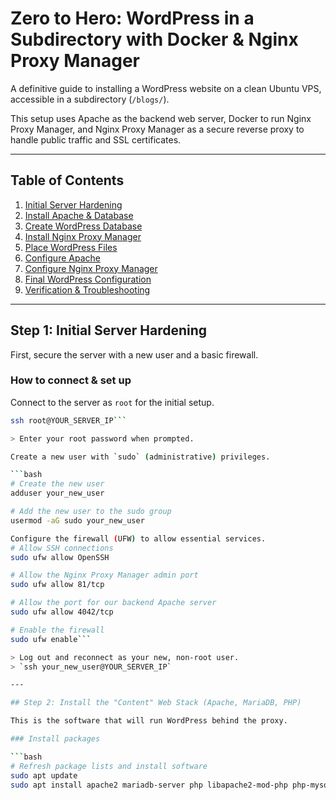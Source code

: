# Zero to Hero: WordPress in a Subdirectory with Docker & Nginx Proxy Manager

A definitive guide to installing a WordPress website on a clean Ubuntu VPS, accessible in a subdirectory (`/blogs/`).

This setup uses Apache as the backend web server, Docker to run Nginx Proxy Manager, and Nginx Proxy Manager as a secure reverse proxy to handle public traffic and SSL certificates.

---

## Table of Contents

1.  [Initial Server Hardening](#step-1-initial-server-hardening)
2.  [Install Apache & Database](#step-2-install-the-content-web-stack-apache-mariadb-php)
3.  [Create WordPress Database](#step-3-create-the-wordpress-database)
4.  [Install Nginx Proxy Manager](#step-4-install-the-proxy-server-docker--nginx-proxy-manager)
5.  [Place WordPress Files](#step-5-place-the-wordpress-files)
6.  [Configure Apache](#step-6-configure-apache-for-port-4042-and-the-blogs-path)
7.  [Configure Nginx Proxy Manager](#step-7-configure-nginx-proxy-manager)
8.  [Final WordPress Configuration](#step-8-final-wordpress-configuration)
9.  [Verification & Troubleshooting](#verification--troubleshooting)

---

## Step 1: Initial Server Hardening

First, secure the server with a new user and a basic firewall.

### How to connect & set up

Connect to the server as `root` for the initial setup.

```bash
ssh root@YOUR_SERVER_IP```

> Enter your root password when prompted.

Create a new user with `sudo` (administrative) privileges.

```bash
# Create the new user
adduser your_new_user

# Add the new user to the sudo group
usermod -aG sudo your_new_user

Configure the firewall (UFW) to allow essential services.
# Allow SSH connections
sudo ufw allow OpenSSH

# Allow the Nginx Proxy Manager admin port
sudo ufw allow 81/tcp

# Allow the port for our backend Apache server
sudo ufw allow 4042/tcp

# Enable the firewall
sudo ufw enable```

> Log out and reconnect as your new, non-root user.
> `ssh your_new_user@YOUR_SERVER_IP`

---

## Step 2: Install the "Content" Web Stack (Apache, MariaDB, PHP)

This is the software that will run WordPress behind the proxy.

### Install packages

```bash
# Refresh package lists and install software
sudo apt update
sudo apt install apache2 mariadb-server php libapache2-mod-php php-mysql -y
